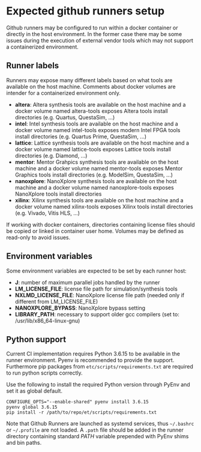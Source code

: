 # Expected github runners setup

Github runners may be configured to run within a docker container or directly in the host environment. In the former case there may be some issues during the execution of external vendor tools which may not support a containerized environment.

## Runner labels
Runners may expose many different labels based on what tools are available on the host machine. Comments about docker volumes are intender for a containerized environment only.

- **altera**: Altera synthesis tools are available on the host machine and a docker volume named altera-tools exposes Altera tools install directories (e.g. Quartus, QuestaSim, ...) 
- **intel**: Intel synthesis tools are available on the host machine and a docker volume named intel-tools exposes modern Intel FPGA tools install directories (e.g. Quartus Prime, QuestaSim, ...)
- **lattice**: Lattice synthesis tools are available on the host machine and a docker volume named lattice-tools exposes Lattice tools install directories (e.g. Diamond, ...)
- **mentor**: Mentor Grahpics synthesis tools are available on the host machine and a docker volume named mentor-tools exposes Mentor Graphics tools install directories (e.g. ModelSim, QuestaSim, ...)
- **nanoxplore**: NanoXplore synthesis tools are available on the host machine and a docker volume named nanoxplore-tools exposes NanoXplore tools install directories
- **xilinx**: Xilinx synthesis tools are available on the host machine and a docker volume named xilinx-tools exposes Xilinx tools install directories (e.g. Vivado, Vitis HLS, ...)

If working with docker containers, directories containing license files should be copied or linked in container user home. Volumes may be defined as read-only to avoid issues.

## Environment variables
Some environment variables are expected to be set by each runner host:

- **J**: number of maximum parallel jobs handled by the runner
- **LM_LICENSE_FILE**: license file path for simulation/synthesis tools
- **NXLMD_LICENSE_FILE**: NanoXplore license file path (needed only if different from LM_LICENSE_FILE)
- **NANOXPLORE_BYPASS**: NanoXplore bypass setting
- **LIBRARY_PATH**: necessary to support older gcc compilers (set to: /usr/lib/x86_64-linux-gnu)

## Python support
Current CI implementation requires Python 3.6.15 to be available in the runner environment. Pyenv is recommended to provide the support.
Furthermore pip packages from `etc/scripts/requirements.txt` are required to run python scripts correctly.

Use the following to install the required Python version through PyEnv and set it as global default.

```
CONFIGURE_OPTS="--enable-shared" pyenv install 3.6.15
pyenv global 3.6.15
pip install -r /path/to/repo/et/scripts/requirements.txt
```

Note that Github Runners are launched as systemd services, thus `~/.bashrc` or `~/.profile` are not loaded.
A `.path` file should be added in the runner directory containing standard _PATH_ variable prepended with PyEnv shims and bin paths.
